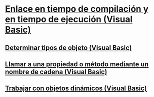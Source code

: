 # [Enlace en tiempo de compilación y en tiempo de ejecución (Visual Basic)](early-and-late-binding.md)
## [Determinar tipos de objeto (Visual Basic)](determining-object-type.md)
## [Llamar a una propiedad o método mediante un nombre de cadena (Visual Basic)](calling-a-property-or-method-using-a-string-name.md)
## [Trabajar con objetos dinámicos (Visual Basic)](working-with-dynamic-objects.md)
